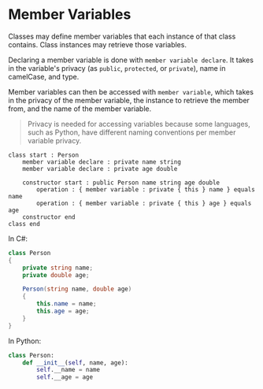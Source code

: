 # Member Variables

Classes may define member variables that each instance of that class contains.
Class instances may retrieve those variables.

Declaring a member variable is done with `member variable declare`.
It takes in the variable's privacy \(as `public`, `protected`, or `private`\), name in camelCase, and type.

Member variables can then be accessed with `member variable`, which takes in the privacy of the member variable, the instance to retrieve the member from, and the name of the member variable.

> Privacy is needed for accessing variables because some languages, such as Python, have different naming conventions per member variable privacy.

```budgie
class start : Person
    member variable declare : private name string
    member variable declare : private age double

    constructor start : public Person name string age double
        operation : { member variable : private { this } name } equals name
        operation : { member variable : private { this } age } equals age
    constructor end
class end
```

In C#:

```csharp
class Person
{
    private string name;
    private double age;

    Person(string name, double age)
    {
        this.name = name;
        this.age = age;
    }
}
```

In Python:

```python
class Person:
    def __init__(self, name, age):
        self.__name = name
        self.__age = age
```
